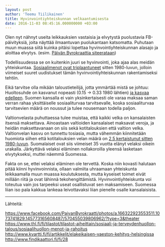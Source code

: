 ```yaml
---
layout: post
author: 'Teemu Tiilikainen'
title: Hyvinvointiyhteiskunnan velkaantumisesta
date: 2016-11-03 08:45:16.000000000 +03:00
---
```


Olen nyt nähnyt useita leikkauksien vastaisia ja elvytystä puolustavia 
FB-päivityksiä, joita näyttää ilmaantuvan puolukantaan katsomatta. 
Puhutaan muun muassa siitä kuinka pitäisi lopettaa hyvinvointiyhteiskunnan 
alasajo ja aloittaa elvytys. (esim. [Päivän Byrokraattia siteerataan](https://www.facebook.com/PaivanByrokraatti/photos/a.166322923553511.1073741829.145773165608487/570455039806962/?type=3&theater))

Todellisuudessa se on kuitenkin juuri se hyvinvointi, joka ajaa alas 
meidän yhteiskuntaa. [Sosiaalimenot ovat triplaantuneet](https://www.thl.fi/fi/tilastot/tilastot-aiheittain/sosiaali-ja-terveydenhuollon-talous/sosiaalihuollon-menot-ja-rahoitus) 
sitten 1980-luvun, jolloin viimeiset suuret uudistukset tämän hyvinvointiyhteiskunnan 
rakentamiseksi tehtiin. 

Eikä tarvitse olla mikään taloustieteilijä, 
jotta ymmärtää mistä se johtuu: Huoltosuhde on kasvanut nopeasti 
(0.15 -> 0.33 1980 lähtien) [ja kasvaa edelleen](http://www.kvartti.fi/fi/artikkelit/elakeikaisen-vaeston-kehitys-helsingissa). 
Suomen kansalla ei vain yksinkertaisesti ole varaa maksaa saman verran rahaa yksittäiselle 
sosiaaliturvaa tarvitsevalle, koska sosiaaliturvaa tarvitsevien määrä 
on noussut ja tulee nousemaan todella paljon.

Valtionvelasta puhuttaessa tulee muistaa, että kaikki velka on kansalaisten 
itsensä maksettava. Ainoastaan valtioiden kansalaiset maksavat veroja, 
ja heidän maksettavanaan on siis sekä kotitalouksien että valtion velka. 
Valtionvelan kasvu on tunnettu tosiasia, mutta vähemmän kiinnitetään 
huomiota siihen että kotitalouksien velan määrä on [2,5 kertaistunut 
sitten 1980-luvun](http://www.findikaattori.fi/fi/28). Suomalaiset ovat siis viimeiset 35 vuotta elänyt 
velaksi oikein urakalla. Järkyttävä velaksi eläminen nollakoroilla 
yleensä lasketaan elvytykseksi, muttei näemmä Suomessa.

Fakta on se, ettei velaksi eläminen ole tervettä. Koska niin kovasti halutaan 
pitää kiinni hyvinvoinnista, ollaan valmiita uhraamaan yhteiskunta leikkaamalla 
muun muassa koulutuksesta, mutta kyseiset toimet eivät millään riitä ja 
ovat lähinnä tekohengittämistä. Hyvinvointiyhteiskunta voi toteutua 
vain jos tarpeeksi useat osallistuvat sen maksamiseen. Suomessa liian 
iso pala kakkua lankeaa leivottavaksi liian pienelle osalle kansalaisista.

----
Lähteitä:

https://www.facebook.com/PaivanByrokraatti/photos/a.166322923553511.1073741829.145773165608487/570455039806962/?type=3&theater  
https://www.thl.fi/fi/tilastot/tilastot-aiheittain/sosiaali-ja-terveydenhuollon-talous/sosiaalihuollon-menot-ja-rahoitus  
http://www.kvartti.fi/fi/artikkelit/elakeikaisen-vaeston-kehitys-helsingissa  
http://www.findikaattori.fi/fi/28  

